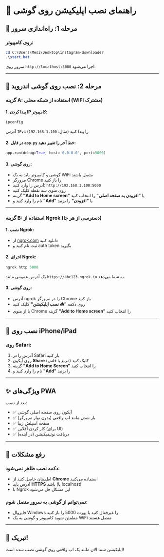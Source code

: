 # 📱 راهنمای نصب اپلیکیشن روی گوشی

## 🚀 مرحله 1: راه‌اندازی سرور

### روی کامپیوتر:

```powershell
cd C:\Users\Mesi\Desktop\instagram-downloader
.\start.bat
```

سرور روی `http://localhost:5000` اجرا می‌شود.

---

## 📱 مرحله 2: نصب روی گوشی اندروید

### گزینه A: استفاده از شبکه محلی (WiFi مشترک)

#### 1. پیدا کردن IP کامپیوتر:

```powershell
ipconfig
```

آدرس `IPv4` را پیدا کنید (مثال: `192.168.1.100`)

#### 2. در فایل `app.py` خط آخر را تغییر دهید:

```python
app.run(debug=True, host='0.0.0.0', port=5000)
```

#### 3. روی گوشی:

- گوشی و کامپیوتر باید به یک WiFi متصل باشند
- مرورگر Chrome را باز کنید
- آدرس را وارد کنید: `http://192.168.1.100:5000`
- روی منوی سه نقطه کلیک کنید
- گزینه **"Add to Home screen"** یا **"افزودن به صفحه اصلی"** را انتخاب کنید
- نام را وارد کنید و **"Add"** یا **"افزودن"** را بزنید

---

### گزینه B: استفاده از Ngrok (دسترسی از هر جا)

#### 1. نصب Ngrok:

- از [ngrok.com](https://ngrok.com) دانلود کنید
- ثبت نام کنید و auth token بگیرید

#### 2. اجرای Ngrok:

```powershell
ngrok http 5000
```

یک آدرس عمومی مانند `https://abc123.ngrok.io` به شما می‌دهد.

#### 3. روی گوشی:

- آدرس ngrok را در مرورگر Chrome باز کنید
- روی دکمه **"📥 نصب اپلیکیشن"** کلیک کنید
- یا از منوی Chrome گزینه **"Add to Home screen"** را انتخاب کنید

---

## 🍎 نصب روی iPhone/iPad

### روی Safari:

1. آدرس را در Safari باز کنید
2. روی آیکون **Share** (مربع با فلش) کلیک کنید
3. گزینه **"Add to Home Screen"** را انتخاب کنید
4. نام را وارد کنید و **"Add"** را بزنید

---

## ✨ ویژگی‌های PWA

بعد از نصب:

- ✅ آیکون روی صفحه اصلی گوشی
- ✅ باز شدن مانند اپ واقعی (بدون نوار مرورگر)
- ✅ صفحه اسپلش زیبا
- ✅ کار کردن آفلاین (برای UI)
- ✅ دریافت نوتیفیکیشن (در آینده)

---

## 🔧 رفع مشکلات

### دکمه نصب ظاهر نمی‌شود:

- اطمینان حاصل کنید از **Chrome** استفاده می‌کنید
- آدرس باید **HTTPS** باشد (یا localhost)
- با Ngrok این مشکل حل می‌شود

### نمی‌توانم از گوشی به سرور متصل شوم:

- فایروال Windows را غیرفعال کنید یا پورت 5000 را باز کنید
- مطمئن شوید کامپیوتر و گوشی به یک WiFi متصل هستند

---

## 🎉 تبریک!

اپلیکیشن شما الان مانند یک اپ واقعی روی گوشی نصب شده است!
